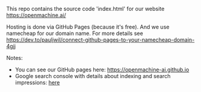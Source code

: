 This repo contains the source code 'index.html' for our website https://openmachine.ai/ 

Hosting is done via GitHub Pages (because it's free). And we use namecheap for our domain name. For more details see 
https://dev.to/pauljwil/connect-github-pages-to-your-namecheap-domain-4gjj

Notes:
- You can see our GitHub pages here: https://openmachine-ai.github.io
- Google search console with details about indexing and search impressions: [here](https://search.google.com/search-console?resource_id=sc-domain%3Aopenmachine.ai&hl=en)
